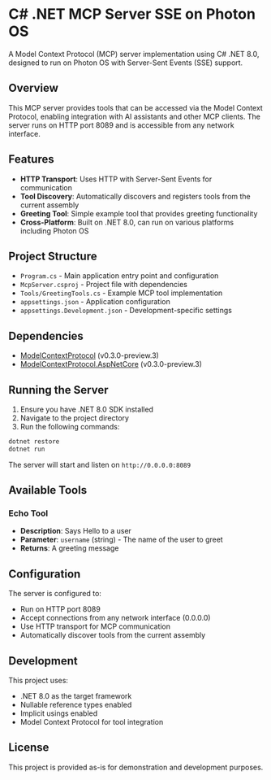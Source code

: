 # C# .NET MCP Server SSE on Photon OS

A Model Context Protocol (MCP) server implementation using C# .NET 8.0, designed to run on Photon OS with Server-Sent Events (SSE) support.

## Overview

This MCP server provides tools that can be accessed via the Model Context Protocol, enabling integration with AI assistants and other MCP clients. The server runs on HTTP port 8089 and is accessible from any network interface.

## Features

- **HTTP Transport**: Uses HTTP with Server-Sent Events for communication
- **Tool Discovery**: Automatically discovers and registers tools from the current assembly
- **Greeting Tool**: Simple example tool that provides greeting functionality
- **Cross-Platform**: Built on .NET 8.0, can run on various platforms including Photon OS

## Project Structure

- `Program.cs` - Main application entry point and configuration
- `McpServer.csproj` - Project file with dependencies
- `Tools/GreetingTools.cs` - Example MCP tool implementation
- `appsettings.json` - Application configuration
- `appsettings.Development.json` - Development-specific settings

## Dependencies

- [ModelContextProtocol](https://www.nuget.org/packages/ModelContextProtocol) (v0.3.0-preview.3)
- [ModelContextProtocol.AspNetCore](https://www.nuget.org/packages/ModelContextProtocol.AspNetCore) (v0.3.0-preview.3)

## Running the Server

1. Ensure you have .NET 8.0 SDK installed
2. Navigate to the project directory
3. Run the following commands:

```bash
dotnet restore
dotnet run
```

The server will start and listen on `http://0.0.0.0:8089`

## Available Tools

### Echo Tool
- **Description**: Says Hello to a user
- **Parameter**: `username` (string) - The name of the user to greet
- **Returns**: A greeting message

## Configuration

The server is configured to:
- Run on HTTP port 8089
- Accept connections from any network interface (0.0.0.0)
- Use HTTP transport for MCP communication
- Automatically discover tools from the current assembly

## Development

This project uses:
- .NET 8.0 as the target framework
- Nullable reference types enabled
- Implicit usings enabled
- Model Context Protocol for tool integration

## License

This project is provided as-is for demonstration and development purposes.